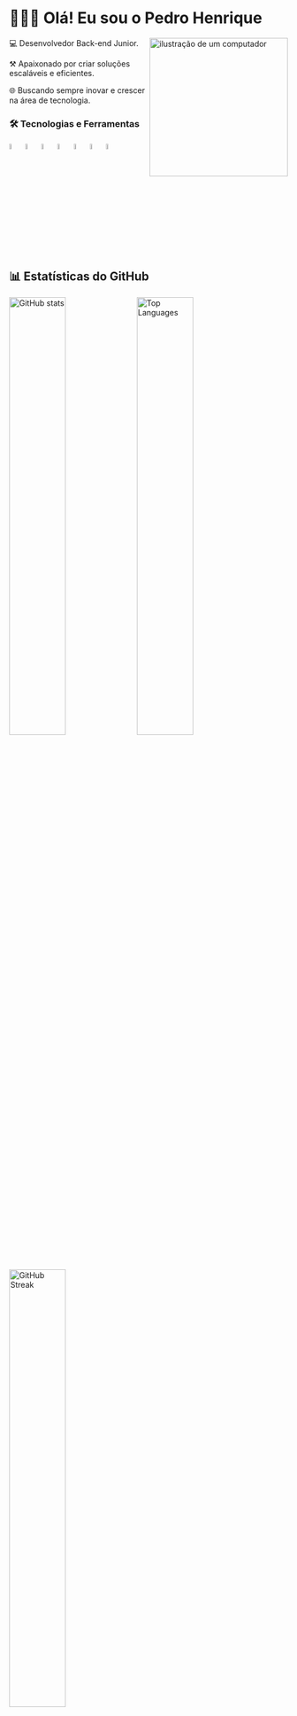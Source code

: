 # 🙋🏽‍♂️ Olá! Eu sou o Pedro Henrique  
<p>
<img src="https://www.katalyze.com.br/wp-content/uploads/2021/12/Brandingggg.png" alt="ilustração de um computador" min-width="200px" max-width="200px" width="250px" align="right">


💻 Desenvolvedor Back-end Junior.

⚒️ Apaixonado por criar soluções escaláveis e eficientes.  

🌐 Buscando sempre inovar e crescer na área de tecnologia.

</p>


### 🛠️ Tecnologias e Ferramentas

<p align="left">
<img src="https://camo.githubusercontent.com/9e8b3af8a098a645ed25b96b0cf1912032b0bd7bb20b843213b8b5325ee75d24/68747470733a2f2f63646e2e6a7364656c6976722e6e65742f67682f64657669636f6e732f64657669636f6e406c61746573742f69636f6e732f6a6176617363726970742f6a6176617363726970742d6f726967696e616c2e737667" alt="GitHub stats" width="5%"/>
<img src="https://upload.wikimedia.org/wikipedia/commons/4/4c/Typescript_logo_2020.svg" alt="GitHub stats" width="5%"/>
<img src="https://upload.wikimedia.org/wikipedia/commons/a/a8/NestJS.svg" alt="GitHub stats" width="5%"/>
<img src="https://upload.wikimedia.org/wikipedia/commons/d/d9/Node.js_logo.svg" alt="GitHub stats" width="5%"/>
<img src="https://camo.githubusercontent.com/9e97d21593512d9041b79d1df0b9d9e168b5023460ee91a2401f2937bb9be463/68747470733a2f2f63646e2e6a7364656c6976722e6e65742f67682f64657669636f6e732f64657669636f6e406c61746573742f69636f6e732f707974686f6e2f707974686f6e2d6f726967696e616c2d776f72646d61726b2e737667" alt="GitHub stats" width="5%"/>
<img src="https://camo.githubusercontent.com/fe638a0898d3eae913b1f034eeb79a5889bb873acb8edf4de964584828d59d4b/68747470733a2f2f63646e2e6a7364656c6976722e6e65742f67682f64657669636f6e732f64657669636f6e406c61746573742f69636f6e732f646f636b65722f646f636b65722d6f726967696e616c2d776f72646d61726b2e737667" alt="GitHub stats" width="5%"/>
<img src="https://camo.githubusercontent.com/52eb44c613bd424b64395e9060be9101446a13fa87f7a334b36d5d2892e0fd3e/68747470733a2f2f63646e2e6a7364656c6976722e6e65742f67682f64657669636f6e732f64657669636f6e406c61746573742f69636f6e732f706f737467726573716c2f706f737467726573716c2d706c61696e2d776f72646d61726b2e737667" alt="GitHub stats" width="5%"/>
</p>


## 📊 Estatísticas do GitHub

<p align="left">
  <img src="https://github-readme-stats.vercel.app/api?username=PedroMoreno07&show_icons=true&theme=tokyonight" alt="GitHub stats" width="45%"/>
  <img src="https://github-readme-stats.vercel.app/api/top-langs/?username=PedroMoreno07&theme=dark&layout=compact&hide_border=false&count_private=true" alt="Top Languages" width="45%"/>
  <img src="https://github-readme-streak-stats.herokuapp.com/?user=PedroMoreno07&theme=dark&hide_border=false" alt="GitHub Streak" width="45%"/>
</p>
<p align="left">

---

## 🚀 Projetos em Destaque

- 🔗 [Plataforma de Turismo](https://github.com/PedroMoreno07/tourism-enterprises-api)
- 🔗 [Sistema de Gerenciamento de Tarefas](https://github.com/PedroMoreno07/Sistema-de-Gerenciamento-de-Tarefas)  

---

## 🌎 Onde me encontrar

[![LinkedIn](https://img.shields.io/badge/-LinkedIn-0A66C2?style=flat&logo=linkedin&logoColor=white)](https://www.linkedin.com/in/dev-pedro-moreno/)
[![GitHub](https://img.shields.io/badge/-GitHub-181717?style=flat&logo=github&logoColor=white)](https://github.com/PedroMoreno07)

---